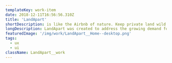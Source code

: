 ```yaml
---
templateKey: work-item
date: 2018-12-11T16:56:56.310Z
title: 'LandApart'
shortDescription: is like the Airbnb of nature. Keep private land wild. Enjoy quality time in nature.
longDescription: LandApart was created to address the growing demand for uncrowded, accessible outdoor spaces. With increasingly crowded cities, more folks are looking to get away - from the city and from the crowds. Campgrounds are often busy, and the backcountry isn’t always an option. They work with landowners to provide access to their unique and wild lands.
featuredImage: '/img/work/LandApart__Home--desktop.png'
tags:
  - ux
  - ui
className: LandApart__work
---
```

